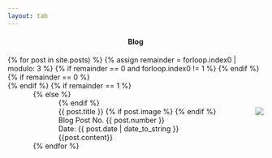```yaml
---
layout: tab
---
```

<center>
<div class="card shadow p-3 mb-5 black col-md-7">
<h4 class="focus">Blog</h4>
</div>
</center>
{% for post in site.posts) %}
  {% assign remainder = forloop.index0 | modulo: 3 %}
  {% if remainder == 0 and forloop.index0 != 1 %}
  </div>
  {% endif %}
  {% if remainder == 0 %}
  <div class="row"> 
  {% endif %}
  {% if remainder == 1 %}
  <div class="card black shadow-lg p-3 mb-5 col-md-4 focus" style="margin-left: 50px;">
  {% else %}
  <div class="card black shadow-lg p-3 mb-5 col-md-3 focus" style="margin-left: 50px;">
  {% endif %}
    <div class="card-title">
      {{ post.title }}
      {% if post.image %}
      <img src="{{ post.image }}" class="media rounded-circle" style="float: right; opacity: 0.8">
      {% endif %}
    <div class="nd">
      Blog Post No. {{ post.number }}
      <br>
      Date: {{ post.date | date_to_string }}
    </div>
    </div>
    <div class="card-body">
      {{post.content}}
    </div>
  </div>
{% endfor %}
<br>